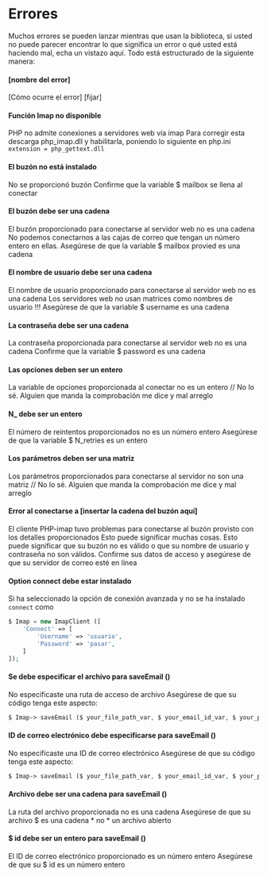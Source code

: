 # Errores

Muchos errores se pueden lanzar mientras que usan la biblioteca, si usted no puede parecer encontrar lo que significa un error o qué usted está haciendo mal, echa un vistazo aquí.
Todo está estructurado de la siguiente manera:
#### [nombre del error]
[Cómo ocurre el error]
[fijar]
#### Función Imap no disponible
PHP no admite conexiones a servidores web vía imap
Para corregir esta descarga php_imap.dll y habilitarla, poniendo lo siguiente en php.ini `extension = php_gettext.dll`
#### El buzón no está instalado
No se proporcionó buzón
Confirme que la variable $ mailbox se llena al conectar
#### El buzón debe ser una cadena
El buzón proporcionado para conectarse al servidor web no es una cadena
No podemos conectarnos a las cajas de correo que tengan un número entero en ellas. Asegúrese de que la variable $ mailbox provied es una cadena
#### El nombre de usuario debe ser una cadena
El nombre de usuario proporcionado para conectarse al servidor web no es una cadena
Los servidores web no usan matrices como nombres de usuario !!! Asegúrese de que la variable $ username es una cadena
#### La contraseña debe ser una cadena
La contraseña proporcionada para conectarse al servidor web no es una cadena
Confirme que la variable $ password es una cadena
#### Las opciones deben ser un entero
La variable de opciones proporcionada al conectar no es un entero
// No lo sé. Alguien que manda la comprobación me dice y mal arreglo
#### N_ debe ser un entero
El número de reintentos proporcionados no es un número entero
Asegúrese de que la variable $ N_retries es un entero
#### Los parámetros deben ser una matriz
Los parámetros proporcionados para conectarse al servidor no son una matriz
// No lo sé. Alguien que manda la comprobación me dice y mal arreglo
#### Error al conectarse a [insertar la cadena del buzón aquí]
El cliente PHP-imap tuvo problemas para conectarse al buzón provisto con los detalles proporcionados
Esto puede significar muchas cosas. Esto puede significar que su buzón no es válido o que su nombre de usuario y contraseña no son válidos. Confirme sus datos de acceso y asegúrese de que su servidor de correo esté en línea
#### Option connect debe estar instalado
Si ha seleccionado la opción de conexión avanzada y no se ha instalado `connect` como
```php
$ Imap = new ImapClient ([
    'Connect' => [
        'Username' => 'usuario',
        'Password' => 'pasar',
    ]
]);
```
#### Se debe especificar el archivo para saveEmail ()
No especificaste una ruta de acceso de archivo
Asegúrese de que su código tenga este aspecto:
```php
$ Imap-> saveEmail ($ your_file_path_var, $ your_email_id_var, $ your_part_var)
```
#### ID de correo electrónico debe especificarse para saveEmail ()
No especificaste una ID de correo electrónico
Asegúrese de que su código tenga este aspecto:
```php
$ Imap-> saveEmail ($ your_file_path_var, $ your_email_id_var, $ your_part_var)
```
#### Archivo debe ser una cadena para saveEmail ()
La ruta del archivo proporcionada no es una cadena
Asegúrese de que su archivo $ es una cadena * no * un archivo abierto
#### $ id debe ser un entero para saveEmail ()
El ID de correo electrónico proporcionado es un número entero
Asegúrese de que su $ id es un número entero
